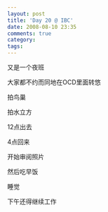 ```yaml
---
layout: post
title: 'Day 20 @ IBC'
date: 2008-08-10 23:35
comments: true
category: 
tags:
---
```

    

又是一个夜班

大家都不约而同地在OCD里面转悠

拍鸟巢

拍水立方

12点出去

4点回来

开始审阅照片

然后吃早饭

睡觉

下午还得继续工作
